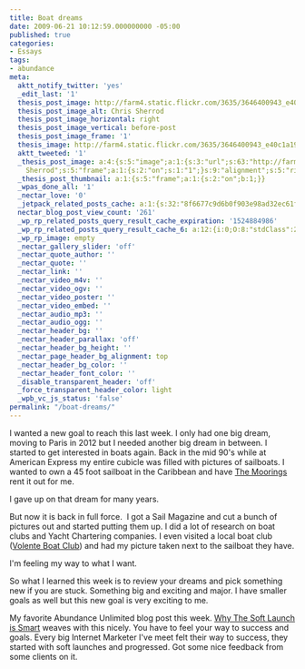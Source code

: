 ```yaml
---
title: Boat dreams
date: 2009-06-21 10:12:59.000000000 -05:00
published: true
categories:
- Essays
tags:
- abundance
meta:
  aktt_notify_twitter: 'yes'
  _edit_last: '1'
  thesis_post_image: http://farm4.static.flickr.com/3635/3646400943_e40c1a1951_m.jpg
  thesis_post_image_alt: Chris Sherrod
  thesis_post_image_horizontal: right
  thesis_post_image_vertical: before-post
  thesis_post_image_frame: '1'
  thesis_image: http://farm4.static.flickr.com/3635/3646400943_e40c1a1951_m.jpg
  aktt_tweeted: '1'
  _thesis_post_image: a:4:{s:5:"image";a:1:{s:3:"url";s:63:"http://farm4.static.flickr.com/3635/3646400943_e40c1a1951_m.jpg";}s:3:"alt";s:13:"Chris
    Sherrod";s:5:"frame";a:1:{s:2:"on";s:1:"1";}s:9:"alignment";s:5:"right";}
  _thesis_post_thumbnail: a:1:{s:5:"frame";a:1:{s:2:"on";b:1;}}
  _wpas_done_all: '1'
  _nectar_love: '0'
  _jetpack_related_posts_cache: a:1:{s:32:"8f6677c9d6b0f903e98ad32ec61f8deb";a:2:{s:7:"expires";i:1490049425;s:7:"payload";a:3:{i:0;a:1:{s:2:"id";i:4430;}i:1;a:1:{s:2:"id";i:3649;}i:2;a:1:{s:2:"id";i:655;}}}}
  nectar_blog_post_view_count: '261'
  _wp_rp_related_posts_query_result_cache_expiration: '1524884986'
  _wp_rp_related_posts_query_result_cache_6: a:12:{i:0;O:8:"stdClass":2:{s:7:"post_id";s:4:"4420";s:5:"score";s:18:"176.38806647497987";}i:1;O:8:"stdClass":2:{s:7:"post_id";s:4:"4421";s:5:"score";s:18:"122.79480655980421";}i:2;O:8:"stdClass":2:{s:7:"post_id";s:4:"4411";s:5:"score";s:17:"66.40474687320707";}i:3;O:8:"stdClass":2:{s:7:"post_id";s:4:"8053";s:5:"score";s:17:"58.80535923229862";}i:4;O:8:"stdClass":2:{s:7:"post_id";s:4:"4441";s:5:"score";s:17:"58.80535923229862";}i:5;O:8:"stdClass":2:{s:7:"post_id";s:4:"4430";s:5:"score";s:17:"58.80535923229862";}i:6;O:8:"stdClass":2:{s:7:"post_id";s:4:"4227";s:5:"score";s:17:"54.75070815120299";}i:7;O:8:"stdClass":2:{s:7:"post_id";s:3:"340";s:5:"score";s:17:"54.04812129392433";}i:8;O:8:"stdClass":2:{s:7:"post_id";s:4:"1438";s:5:"score";s:18:"49.642451913557075";}i:9;O:8:"stdClass":2:{s:7:"post_id";s:4:"1371";s:5:"score";s:18:"49.642451913557075";}i:10;O:8:"stdClass":2:{s:7:"post_id";s:3:"351";s:5:"score";s:18:"49.642451913557075";}i:11;O:8:"stdClass":2:{s:7:"post_id";s:4:"1196";s:5:"score";s:18:"25.292704759894068";}}
  _wp_rp_image: empty
  _nectar_gallery_slider: 'off'
  _nectar_quote_author: ''
  _nectar_quote: ''
  _nectar_link: ''
  _nectar_video_m4v: ''
  _nectar_video_ogv: ''
  _nectar_video_poster: ''
  _nectar_video_embed: ''
  _nectar_audio_mp3: ''
  _nectar_audio_ogg: ''
  _nectar_header_bg: ''
  _nectar_header_parallax: 'off'
  _nectar_header_bg_height: ''
  _nectar_page_header_bg_alignment: top
  _nectar_header_bg_color: ''
  _nectar_header_font_color: ''
  _disable_transparent_header: 'off'
  _force_transparent_header_color: light
  _wpb_vc_js_status: 'false'
permalink: "/boat-dreams/"
---
```

I wanted a new goal to reach this last week. I only had one big dream, moving to Paris in 2012 but I needed another big dream in between. I started to get interested in boats again. Back in the mid 90's while at American Express my entire cubicle was filled with pictures of sailboats. I wanted to own a 45 foot sailboat in the Caribbean and have <a href="http://www.moorings.com/">The Moorings</a> rent it out for me.

I gave up on that dream for many years.

But now it is back in full force.  I got a Sail Magazine and cut a bunch of pictures out and started putting them up. I did a lot of research on boat clubs and Yacht Chartering companies. I even visited a local boat club (<a href="http://www.volenteboatclub.com/">Volente Boat Club</a>) and had my picture taken next to the sailboat they have.

I'm feeling my way to what I want.

So what I learned this week is to review your dreams and pick something new if you are stuck. Something big and exciting and major. I have smaller goals as well but this new goal is very exciting to me.

My favorite Abundance Unlimited blog post this week. <a href="https://christopher-sherrod.blisslifepress.com/why-the-soft-launch-is-smart/">Why The Soft Launch is Smart</a> weaves with this nicely. You have to feel your way to success and goals. Every big Internet Marketer I've meet felt their way to success, they started with soft launches and progressed. Got some nice feedback from some clients on it.
